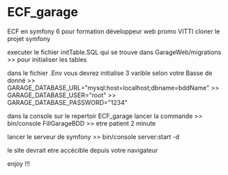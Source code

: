 # ECF_garage
ECF en symfony 6 pour formation développeur web  promo  VITTI
cloner le projet symfony 

executer le fichier initTable.SQL qui se trouve dans  GarageWeb/migrations
      >> pour initialiser les tables
      
dans le fichier .Env vous devrez initialise 3 varible selon votre Basse de donné
      >> GARAGE_DATABASE_URL="mysql:host=localhost;dbname=bddName" 
      >> GARAGE_DATABASE_USER="root"
      >> GARAGE_DATABASE_PASSWORD="1234"

dans la console sur le repertoir ECF_garage lancer la commande
      >> bin/console FillGarageBDD 
      >> etre patient 2 minute

lancer le serveur de symfony 
      >> bin/console server:start -d

le site devrait etre accécible depuis votre navigateur 

enjoy !!!
